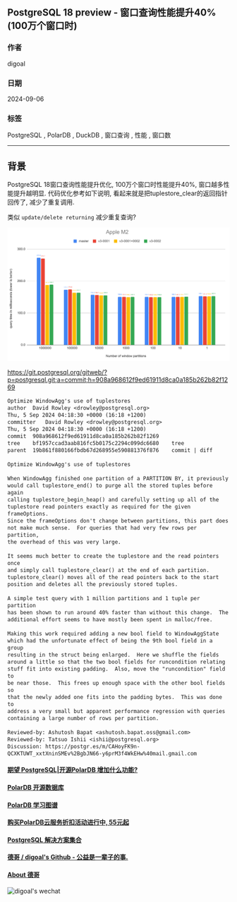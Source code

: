 ## PostgreSQL 18 preview - 窗口查询性能提升40%(100万个窗口时)     
                                                                                    
### 作者                                                        
digoal                                                        
                                                               
### 日期                                                             
2024-09-06                                                       
                                                            
### 标签                                                          
PostgreSQL , PolarDB , DuckDB , 窗口查询 , 性能 , 窗口数       
                                                                                   
----                                                            
                                                                          
## 背景       
PostgreSQL 18窗口查询性能提升优化, 100万个窗口时性能提升40%, 窗口越多性能提升越明显.  代码优化参考如下说明, 看起来就是把tuplestore_clear的返回指针回传了, 减少了重复调用.   
  
类似 `update/delete returning` 减少重复查询?    
  
![pic](20240906_02_pic_001.png)    
  
https://git.postgresql.org/gitweb/?p=postgresql.git;a=commit;h=908a968612f9ed61911d8ca0a185b262b82f1269  
```  
Optimize WindowAgg's use of tuplestores  
author	David Rowley <drowley@postgresql.org>	  
Thu, 5 Sep 2024 04:18:30 +0000 (16:18 +1200)  
committer	David Rowley <drowley@postgresql.org>	  
Thu, 5 Sep 2024 04:18:30 +0000 (16:18 +1200)  
commit	908a968612f9ed61911d8ca0a185b262b82f1269  
tree	bf1957ccad3aab816fc5b0175c2294c099dc6680	tree  
parent	19b861f880166fbdb67d268955e590881376f876	commit | diff  
  
Optimize WindowAgg's use of tuplestores  
  
When WindowAgg finished one partition of a PARTITION BY, it previously  
would call tuplestore_end() to purge all the stored tuples before again  
calling tuplestore_begin_heap() and carefully setting up all of the  
tuplestore read pointers exactly as required for the given frameOptions.  
Since the frameOptions don't change between partitions, this part does  
not make much sense.  For queries that had very few rows per partition,  
the overhead of this was very large.  
  
It seems much better to create the tuplestore and the read pointers once  
and simply call tuplestore_clear() at the end of each partition.  
tuplestore_clear() moves all of the read pointers back to the start  
position and deletes all the previously stored tuples.  
  
A simple test query with 1 million partitions and 1 tuple per partition  
has been shown to run around 40% faster than without this change.  The  
additional effort seems to have mostly been spent in malloc/free.  
  
Making this work required adding a new bool field to WindowAggState  
which had the unfortunate effect of being the 9th bool field in a group  
resulting in the struct being enlarged.  Here we shuffle the fields  
around a little so that the two bool fields for runcondition relating  
stuff fit into existing padding.  Also, move the "runcondition" field to  
be near those.  This frees up enough space with the other bool fields so  
that the newly added one fits into the padding bytes.  This was done to  
address a very small but apparent performance regression with queries  
containing a large number of rows per partition.  
  
Reviewed-by: Ashutosh Bapat <ashutosh.bapat.oss@gmail.com>  
Reviewed-by: Tatsuo Ishii <ishii@postgresql.org>  
Discussion: https://postgr.es/m/CAHoyFK9n-QCXKTUWT_xxtXninSMEv%2BgbJN66-y6prM3f4WkEHw%40mail.gmail.com  
```  
  
  
#### [期望 PostgreSQL|开源PolarDB 增加什么功能?](https://github.com/digoal/blog/issues/76 "269ac3d1c492e938c0191101c7238216")
  
  
#### [PolarDB 开源数据库](https://openpolardb.com/home "57258f76c37864c6e6d23383d05714ea")
  
  
#### [PolarDB 学习图谱](https://www.aliyun.com/database/openpolardb/activity "8642f60e04ed0c814bf9cb9677976bd4")
  
  
#### [购买PolarDB云服务折扣活动进行中, 55元起](https://www.aliyun.com/activity/new/polardb-yunparter?userCode=bsb3t4al "e0495c413bedacabb75ff1e880be465a")
  
  
#### [PostgreSQL 解决方案集合](../201706/20170601_02.md "40cff096e9ed7122c512b35d8561d9c8")
  
  
#### [德哥 / digoal's Github - 公益是一辈子的事.](https://github.com/digoal/blog/blob/master/README.md "22709685feb7cab07d30f30387f0a9ae")
  
  
#### [About 德哥](https://github.com/digoal/blog/blob/master/me/readme.md "a37735981e7704886ffd590565582dd0")
  
  
![digoal's wechat](../pic/digoal_weixin.jpg "f7ad92eeba24523fd47a6e1a0e691b59")
  
